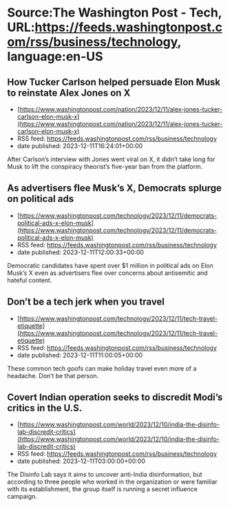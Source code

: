 # Source:The Washington Post - Tech, URL:https://feeds.washingtonpost.com/rss/business/technology, language:en-US

## How Tucker Carlson helped persuade Elon Musk to reinstate Alex Jones on X
 - [https://www.washingtonpost.com/nation/2023/12/11/alex-jones-tucker-carlson-elon-musk-x](https://www.washingtonpost.com/nation/2023/12/11/alex-jones-tucker-carlson-elon-musk-x)
 - RSS feed: https://feeds.washingtonpost.com/rss/business/technology
 - date published: 2023-12-11T16:24:01+00:00

After Carlson’s interview with Jones went viral on X, it didn’t take long for Musk to lift the conspiracy theorist’s five-year ban from the platform.

## As advertisers flee Musk’s X, Democrats splurge on political ads
 - [https://www.washingtonpost.com/technology/2023/12/11/democrats-political-ads-x-elon-musk](https://www.washingtonpost.com/technology/2023/12/11/democrats-political-ads-x-elon-musk)
 - RSS feed: https://feeds.washingtonpost.com/rss/business/technology
 - date published: 2023-12-11T12:00:33+00:00

Democratic candidates have spent over $1 million in political ads on Elon Musk’s X even as advertisers flee over concerns about antisemitic and hateful content.

## Don’t be a tech jerk when you travel
 - [https://www.washingtonpost.com/technology/2023/12/11/tech-travel-etiquette](https://www.washingtonpost.com/technology/2023/12/11/tech-travel-etiquette)
 - RSS feed: https://feeds.washingtonpost.com/rss/business/technology
 - date published: 2023-12-11T11:00:05+00:00

These common tech goofs can make holiday travel even more of a headache. Don’t be that person.

## Covert Indian operation seeks to discredit Modi’s critics in the U.S.
 - [https://www.washingtonpost.com/world/2023/12/10/india-the-disinfo-lab-discredit-critics](https://www.washingtonpost.com/world/2023/12/10/india-the-disinfo-lab-discredit-critics)
 - RSS feed: https://feeds.washingtonpost.com/rss/business/technology
 - date published: 2023-12-11T03:00:00+00:00

The Disinfo Lab says it aims to uncover anti-India disinformation, but according to three people who worked in the organization or were familiar with its establishment, the group itself is running a secret influence campaign.


